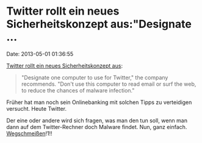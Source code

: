 Twitter rollt ein neues Sicherheitskonzept aus:\"Designate \...
===============================================================

Date: 2013-05-01 01:36:55

[Twitter rollt ein neues Sicherheitskonzept
aus](http://www.buzzfeed.com/jwherrman/twitter-warns-journalists-we-believe-that-these-attacks-will):

> \"Designate one computer to use for Twitter,\" the company recommends.
> \"Don\'t use this computer to read email or surf the web, to reduce
> the chances of malware infection.\"

Früher hat man noch sein Onlinebanking mit solchen Tipps zu verteidigen
versucht. Heute Twitter.

Der eine oder andere wird sich fragen, was man den tun soll, wenn man
dann auf dem Twitter-Rechner doch Malware findet. Nun, ganz einfach.
[Wegschmeißen](http://ml.spiegel.de/article.do?id=897322)!1!!
